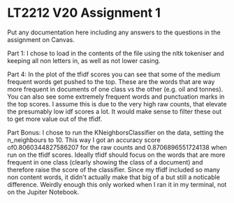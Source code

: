 # LT2212 V20 Assignment 1

Put any documentation here including any answers to the questions in the 
assignment on Canvas.

Part 1: I chose to load in the contents of the file using the nltk tokeniser and keeping all non letters in, as well as not lower casing.

Part 4: In the plot of the tfidf scores you can see that some of the medium frequent words get pushed to the top. These are the words that are way more frequent in documents of one class vs the other (e.g. oil and tonnes). 
You can also see some extremely frequent words and punctuation marks in the top scores. I assume this is due to the very high raw counts, that elevate the presumably low idf scores a lot. It would make sense to filter these out to get more value out of the tfidf.

Part Bonus: I chose to run the KNeighborsClassifier on the data, setting the n_neighbours to 10. This way I got an accuracy score of0.8060344827586207 for the raw counts and 0.8706896551724138 when run on the tfidf scores. Ideally tfidf should focus on the words that are more frequent in one class (clearly showing the class of a document) and therefore raise the score of the classifier. 
Since my tfidf included so many non content words, it didn't actually make that big of a but still a noticable difference.
Weirdly enough this only worked when I ran it in my terminal, not on the Jupiter Notebook.
